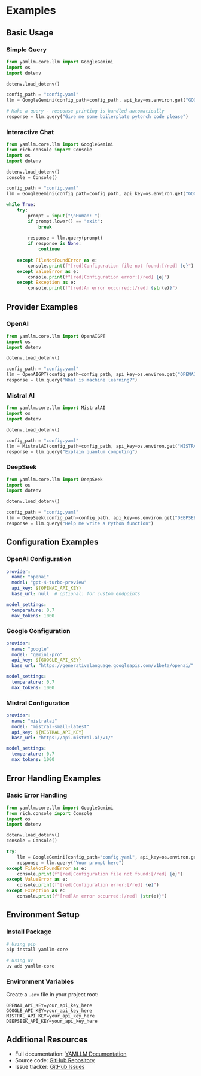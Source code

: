 # Examples

## Basic Usage

### Simple Query
```python
from yamllm.core.llm import GoogleGemini
import os
import dotenv

dotenv.load_dotenv()

config_path = "config.yaml"
llm = GoogleGemini(config_path=config_path, api_key=os.environ.get("GOOGLE_API_KEY"))

# Make a query - response printing is handled automatically
response = llm.query("Give me some boilerplate pytorch code please")
```

### Interactive Chat
```python
from yamllm.core.llm import GoogleGemini
from rich.console import Console
import os
import dotenv

dotenv.load_dotenv()
console = Console()

config_path = "config.yaml"
llm = GoogleGemini(config_path=config_path, api_key=os.environ.get("GOOGLE_API_KEY"))

while True:
    try:          
        prompt = input("\nHuman: ")
        if prompt.lower() == "exit":
            break
        
        response = llm.query(prompt)
        if response is None:
            continue
        
    except FileNotFoundError as e:
        console.print(f"[red]Configuration file not found:[/red] {e}")
    except ValueError as e:
        console.print(f"[red]Configuration error:[/red] {e}")
    except Exception as e:
        console.print(f"[red]An error occurred:[/red] {str(e)}")
```

## Provider Examples

### OpenAI
```python
from yamllm.core.llm import OpenAIGPT
import os
import dotenv

dotenv.load_dotenv()

config_path = "config.yaml"
llm = OpenAIGPT(config_path=config_path, api_key=os.environ.get("OPENAI_API_KEY"))
response = llm.query("What is machine learning?")
```

### Mistral AI
```python
from yamllm.core.llm import MistralAI
import os
import dotenv

dotenv.load_dotenv()

config_path = "config.yaml"
llm = MistralAI(config_path=config_path, api_key=os.environ.get("MISTRAL_API_KEY"))
response = llm.query("Explain quantum computing")
```

### DeepSeek
```python
from yamllm.core.llm import DeepSeek
import os
import dotenv

dotenv.load_dotenv()

config_path = "config.yaml"
llm = DeepSeek(config_path=config_path, api_key=os.environ.get("DEEPSEEK_API_KEY"))
response = llm.query("Help me write a Python function")
```

## Configuration Examples

### OpenAI Configuration
```yaml
provider:
  name: "openai"
  model: "gpt-4-turbo-preview"
  api_key: ${OPENAI_API_KEY}
  base_url: null  # optional: for custom endpoints

model_settings:
  temperature: 0.7
  max_tokens: 1000
```

### Google Configuration
```yaml
provider:
  name: "google"
  model: "gemini-pro"
  api_key: ${GOOGLE_API_KEY}
  base_url: "https://generativelanguage.googleapis.com/v1beta/openai/"

model_settings:
  temperature: 0.7
  max_tokens: 1000
```

### Mistral Configuration
```yaml
provider:
  name: "mistralai"
  model: "mistral-small-latest"
  api_key: ${MISTRAL_API_KEY}
  base_url: "https://api.mistral.ai/v1/"

model_settings:
  temperature: 0.7
  max_tokens: 1000
```

## Error Handling Examples

### Basic Error Handling
```python
from yamllm.core.llm import GoogleGemini
from rich.console import Console
import os
import dotenv

dotenv.load_dotenv()
console = Console()

try:
    llm = GoogleGemini(config_path="config.yaml", api_key=os.environ.get("GOOGLE_API_KEY"))
    response = llm.query("Your prompt here")
except FileNotFoundError as e:
    console.print(f"[red]Configuration file not found:[/red] {e}")
except ValueError as e:
    console.print(f"[red]Configuration error:[/red] {e}")
except Exception as e:
    console.print(f"[red]An error occurred:[/red] {str(e)}")
```

## Environment Setup

### Install Package
```bash
# Using pip
pip install yamllm-core

# Using uv
uv add yamllm-core
```

### Environment Variables
Create a `.env` file in your project root:
```plaintext
OPENAI_API_KEY=your_api_key_here
GOOGLE_API_KEY=your_api_key_here
MISTRAL_API_KEY=your_api_key_here
DEEPSEEK_API_KEY=your_api_key_here
```

## Additional Resources

- Full documentation: [YAMLLM Documentation](https://github.com/codehalwell/yamllm/docs)
- Source code: [GitHub Repository](https://github.com/codehalwell/yamllm)
- Issue tracker: [GitHub Issues](https://github.com/codehalwell/yamllm/issues)